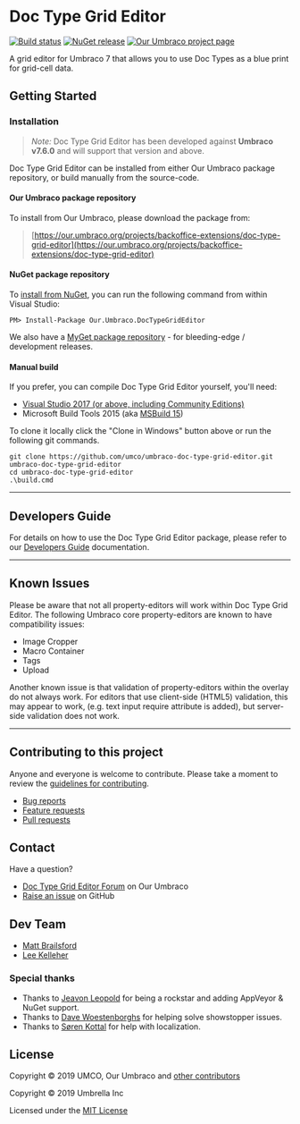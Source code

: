 # Doc Type Grid Editor

[![Build status](https://img.shields.io/appveyor/ci/UMCO/umbraco-doc-type-grid-editor.svg)](https://ci.appveyor.com/project/UMCO/umbraco-doc-type-grid-editor)
[![NuGet release](https://img.shields.io/nuget/v/Our.Umbraco.DocTypeGridEditor.svg)](https://www.nuget.org/packages/Our.Umbraco.DocTypeGridEditor)
[![Our Umbraco project page](https://img.shields.io/badge/our-umbraco-orange.svg)](https://our.umbraco.org/projects/backoffice-extensions/doc-type-grid-editor)


A grid editor for Umbraco 7 that allows you to use Doc Types as a blue print for grid-cell data.


## Getting Started

### Installation

> *Note:* Doc Type Grid Editor has been developed against **Umbraco v7.6.0** and will support that version and above.

Doc Type Grid Editor can be installed from either Our Umbraco package repository, or build manually from the source-code.

#### Our Umbraco package repository

To install from Our Umbraco, please download the package from:

> [https://our.umbraco.org/projects/backoffice-extensions/doc-type-grid-editor](https://our.umbraco.org/projects/backoffice-extensions/doc-type-grid-editor)

#### NuGet package repository

To [install from NuGet](https://www.nuget.org/packages/Our.Umbraco.DocTypeGridEditor), you can run the following command from within Visual Studio:

	PM> Install-Package Our.Umbraco.DocTypeGridEditor

We also have a [MyGet package repository](https://www.myget.org/gallery/umbraco-packages) - for bleeding-edge / development releases.

#### Manual build

If you prefer, you can compile  Doc Type Grid Editor yourself, you'll need:

* [Visual Studio 2017 (or above, including Community Editions)](https://www.visualstudio.com/downloads/)
* Microsoft Build Tools 2015 (aka [MSBuild 15](https://www.microsoft.com/en-us/download/details.aspx?id=48159))

To clone it locally click the "Clone in Windows" button above or run the following git commands.

	git clone https://github.com/umco/umbraco-doc-type-grid-editor.git umbraco-doc-type-grid-editor
	cd umbraco-doc-type-grid-editor
	.\build.cmd

---

## Developers Guide

For details on how to use the Doc Type Grid Editor package, please refer to our [Developers Guide](docs/developers-guide.md) documentation.

---

## Known Issues

Please be aware that not all property-editors will work within Doc Type Grid Editor. The following Umbraco core property-editors are known to have compatibility issues:

* Image Cropper
* Macro Container
* Tags
* Upload

Another known issue is that validation of property-editors within the overlay do not always work. For editors that use client-side (HTML5) validation, this may appear to work, (e.g. text input require attribute is added), but server-side validation does not work.

---

## Contributing to this project

Anyone and everyone is welcome to contribute. Please take a moment to review the [guidelines for contributing](CONTRIBUTING.md).

* [Bug reports](CONTRIBUTING.md#bugs)
* [Feature requests](CONTRIBUTING.md#features)
* [Pull requests](CONTRIBUTING.md#pull-requests)


## Contact

Have a question?

* [Doc Type Grid Editor Forum](https://our.umbraco.org/projects/backoffice-extensions/doc-type-grid-editor/doc-type-grid-editor-feedback/) on Our Umbraco
* [Raise an issue](https://github.com/umco/umbraco-doc-type-grid-editor/issues) on GitHub


## Dev Team

* [Matt Brailsford](https://github.com/mattbrailsford)
* [Lee Kelleher](https://github.com/leekelleher)

### Special thanks

* Thanks to [Jeavon Leopold](https://github.com/Jeavon) for being a rockstar and adding AppVeyor &amp; NuGet support.
* Thanks to [Dave Woestenborghs](https://github.com/dawoe) for helping solve showstopper issues.
* Thanks to [S&oslash;ren Kottal](https://github.com/skttl) for help with localization.


## License

Copyright &copy; 2019 UMCO, Our Umbraco and [other contributors](https://github.com/umco/umbraco-doc-type-grid-editor/graphs/contributors)

Copyright &copy; 2019 Umbrella Inc

Licensed under the [MIT License](LICENSE.md)
